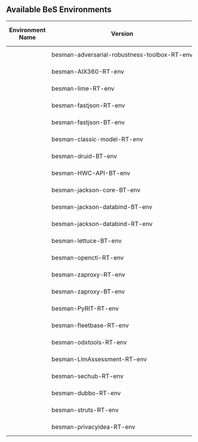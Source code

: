## Available BeS Environments

| Environment Name | Version | Publish Date | Contributors | Last Update Date | Status | Publisher | Links | Notes |
|------------------|---------|--------------|--------------|------------------|--------|-----------|-------|-------|
| <td nowrap>besman-adversarial-robustness-toolbox-RT-env</td> | 0.0.1 | 2024-12-20 | BeSLab | 2024-12-20 | Published | <td nowrap>BeS Community Lab</td> |  |  |
| <td nowrap>besman-AIX360-RT-env</td> | 0.0.1 | 2024-12-20 | BeSLab | 2024-12-20 | Published | <td nowrap>BeS Community Lab</td> |  |  |
| <td nowrap>besman-lime-RT-env</td> | 0.0.1 | 2024-12-20 | BeSLab | 2024-12-20 | Published | <td nowrap>BeS Community Lab</td> |  |  |
| <td nowrap>besman-fastjson-RT-env</td> | 0.0.1 | 2022-07-14 | BeSLab | 2024-04-16 | Published | <td nowrap>BeS Community Lab</td> |  |  |
| <td nowrap>besman-fastjson-BT-env</td> | 0.0.1 | 2022-07-14 | BeSLab | 2024-04-16 | Published | <td nowrap>BeS Community Lab</td> |  |  |
| <td nowrap>besman-classic-model-RT-env</td> | 0.0.1 | 2024-05-27 | BeSLab | 2024-05-21 | Published | <td nowrap>BeS Community Lab</td> |  |  |
| <td nowrap>besman-druid-BT-env</td> | 0.0.1 | 2024-04-02 | BeSLab | 2024-04-02 | Published | <td nowrap>BeS Community Lab</td> |  |  |
| <td nowrap>besman-HWC-API-BT-env</td> | 0.0.1 | 2024-04-02 | BeSLab | 2024-04-02 | Published | <td nowrap>BeS Community Lab</td> |  |  |
| <td nowrap>besman-jackson-core-BT-env</td> | 0.0.1 | 2024-04-25 | BeSLab | 2024-04-25 | Published | <td nowrap>BeS Community Lab</td> |  |  |
| <td nowrap>besman-jackson-databind-BT-env</td> | 0.0.1 | 2024-04-02 | BeSLab | 2024-04-02 | Published | <td nowrap>BeS Community Lab</td> |  |  |
| <td nowrap>besman-jackson-databind-RT-env</td> | 0.0.1 | 2024-04-08 | BeSLab | 2024-04-08 | Published | <td nowrap>BeS Community Lab</td> |  |  |
| <td nowrap>besman-lettuce-BT-env</td> | 0.0.1 | 2024-04-08 | BeSLab | 2024-04-08 | Published | <td nowrap>BeS Community Lab</td> |  |  |
| <td nowrap>besman-opencti-RT-env</td> | 0.0.1 | 2024-04-22 | BeSLab | 2024-04-22 | Published | <td nowrap>BeS Community Lab</td> |  |  |
| <td nowrap>besman-zaproxy-RT-env</td> | 0.0.1 | 2023-07-04 | BeSLab | 2024-04-02 | Published | <td nowrap>BeS Community Lab</td> |  |  |
| <td nowrap>besman-zaproxy-BT-env</td> | 0.0.1 | 2023-07-04 | BeSLab | 2024-04-02 | Published | <td nowrap>BeS Community Lab</td> |  |  |
| <td nowrap>besman-PyRIT-RT-env</td> | 0.0.1 | 2023-07-09 | BeSLab | 2024-07-09 | Published | <td nowrap>BeS Community Lab</td> |  |  |
| <td nowrap>besman-fleetbase-RT-env</td> | 0.0.1 | 2024-07-14 | BeSLab | 2024-07-14 | Published | <td nowrap>BeS Community Lab</td> |  |  |
| <td nowrap>besman-odxtools-RT-env</td> | 0.0.1 | 2024-07-14 | BeSLab | 2024-07-14 | Published | <td nowrap>BeS Community Lab</td> |  |  |
| <td nowrap>besman-LlmAssessment-RT-env</td> | 0.0.1 | 2024-07-09 | BeSLab | 2024-07-09 | Published | <td nowrap>BeS Community Lab</td> |  |  |
| <td nowrap>besman-sechub-RT-env</td> | 0.0.1 | 2024-05-27 | BeSLab | 2024-05-21 | Published | <td nowrap>BeS Community Lab</td> |  |  |
| <td nowrap>besman-dubbo-RT-env</td> | 0.0.1 | 2024-06-26 | BeSLab | 2024-06-27 | Published | <td nowrap>BeS Community Lab</td> |  |  |
| <td nowrap>besman-struts-RT-env</td> | 0.0.1 | 2024-06-26 | BeSLab | 2024-06-27 | Published | <td nowrap>BeS Community Lab</td> |  |  |
| <td nowrap>besman-privacyidea-RT-env</td> | 0.0.1 | 2024-10-01 | BeSLab |